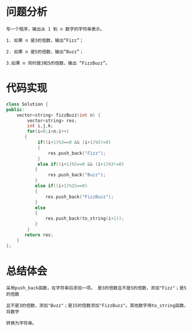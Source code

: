 # 问题分析 #
    写一个程序，输出从 1 到 n 数字的字符串表示。

    1. 如果 n 是3的倍数，输出“Fizz”；

    2. 如果 n 是5的倍数，输出“Buzz”；

    3.如果 n 同时是3和5的倍数，输出 “FizzBuzz”。
    
# 代码实现 #
```C++
class Solution {
public:
    vector<string> fizzBuzz(int n) {
        vector<string> res; 
        int i,j,k;
        for(i=0;i<n;i++)
       {
            if((i+1)%3==0 && (i+1)%5!=0)
            {
                res.push_back("Fizz");
            }
            else if((i+1)%5==0 && (i+1)%3!=0)
           {
                res.push_back("Buzz");
           }
           else if((i+1)%15==0)
           {
               res.push_back("FizzBuzz");
           }
           else
           {
               res.push_back(to_string(i+1));
           }
        } 
       return res;   
    }
};
```
# 总结体会 #
    采用push_back函数，在字符串后添加一项。 是3的倍数且不是5的倍数，添加"Fizz"；是5的倍数

    且不是3的倍数，添加"Buzz"；是15的倍数添加"FizzBuzz"。其他数字用to_string函数，将数字

    转换为字符串。